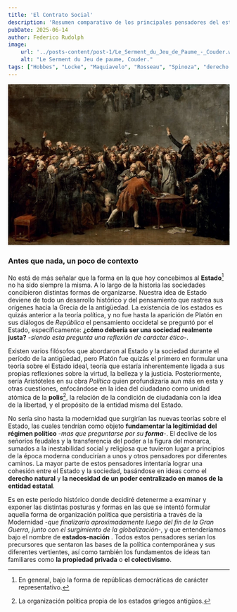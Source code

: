 ```yaml
---
title: 'El Contrato Social'
description: 'Resumen comparativo de los principales pensadores del estado-nación moderno.'
pubDate: 2025-06-14
author: Federico Rudolph
image:
    url: '../posts-content/post-1/Le_Serment_du_Jeu_de_Paume_-_Couder.webp'
    alt: "Le Serment du Jeu de paume, Couder."
tags: ["Hobbes", "Locke", "Maquiavelo", "Rosseau", "Spinoza", "derecho natural", "filosofía moderna", "filosofía política"]
---
```


![Le Serment du Jeu de Paume, Couder](../posts-content/post-1/Le_Serment_du_Jeu_de_Paume_-_Couder.webp)
### Antes que nada, un poco de contexto

No está de más señalar que la forma en la que hoy concebimos al **Estado**[^1] no ha sido siempre la misma. A lo largo de la historia las sociedades concibieron distintas formas de organizarse. Nuestra idea de Estado deviene de todo un desarrollo histórico y del pensamiento que rastrea sus orígenes hacia la Grecia de la antigüedad. La existencia de los estados es quizás anterior a la teoría política, y no fue hasta la aparición de Platón en sus diálogos de _República_ el pensamiento occidetal se preguntó por el Estado, específicamente: **¿cómo debería ser una sociedad realmente justa?** -_siendo esta pregunta una reflexión de carácter ético_-.

Existen varios filósofos que abordaron al Estado y la sociedad durante el período de la antigüedad, pero Platón fue quizás el primero en formular una teoría sobre el Estado ideal, teoría que estaría inherentemente ligada a sus propias reflexiones sobre la virtud, la belleza y la justicia. Posteriormente, sería Aristóteles en su obra _Política_ quien profundizaría aun más en esta y otras cuestiones, enfocándose en la idea del ciudadano como unidad atómica de la **polis**[^2], la relación de la condición de ciudadanía con la idea de la libertad, y el propósito de la entidad misma del Estado.

No sería sino hasta la modernidad que surgirían las nuevas teorías sobre el Estado, las cuales tendrían como objeto **fundamentar la legitimidad del régimen político** -_mas que preguntarse por su **forma**_-. El declive de los señoríos feudales y la transferencia del poder a la figura del monarca, sumados a la inestabilidad social y religiosa que tuvieron lugar a principios de la época moderna conducirían a unos y otros pensadores por diferentes caminos. La mayor parte de estos pensadores intentaría lograr una cohesión entre el Estado y la sociedad, basándose en ideas como el **derecho natural** y **la necesidad de un poder centralizado en manos de la entidad estatal**.

Es en este período histórico donde decidiré detenerme a examinar y exponer las distintas posturas y formas en las que se intentó formular aquella forma de organización política que persistiría a través de la Modernidad -_que finalizaría aproximadamente luego del fin de la Gran Guerra, junto con el surgimiento de la globalización_-, y que entenderíamos bajo el nombre de **estados-nación** . Todos estos pensadores serían los precursores que sentaron las bases de la política contemporánea y sus diferentes vertientes, así como también los fundamentos de ideas tan familiares como **la propiedad privada** o **el colectivismo**.

[^1]: En general, bajo la forma de repúblicas democráticas de carácter representativo. 
[^2]: La organización política propia de los estados griegos antigüos.